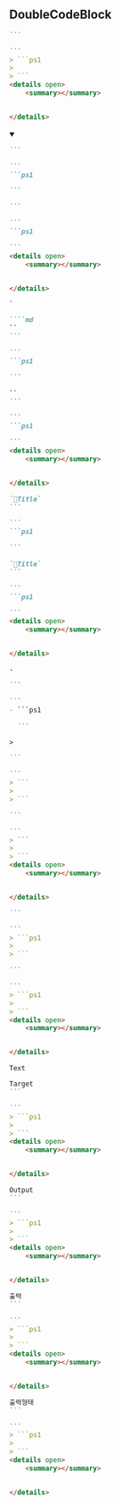 ## DoubleCodeBlock
````md
```

```
> ```ps1
> 
> ```
<details open>
    <summary></summary>


</details>
````
<details open>
    <summary></summary>


````md
```

```
```ps1

```
````
````md
```

```
```ps1

```
<details open>
    <summary></summary>


</details>
````

`` ` ``
````md
````md
``
```

```
```ps1

```
````
````md
``
```

```
```ps1

```
<details open>
    <summary></summary>


</details>
````
````md
`📌Title`
```

```
```ps1

```
````
````md
`📌Title`
```

```
```ps1

```
<details open>
    <summary></summary>


</details>
````


`-`
````md
```

```
- ```ps1
  
  ```
````


`>`
````md
```

```
> ```
> 
> ```
````
````md
```

```
> ```
> 
> ```
<details open>
    <summary></summary>


</details>
````


````md
```

```
> ```ps1
> 
> ```
````
````md
```

```
> ```ps1
> 
> ```
<details open>
    <summary></summary>


</details>
````


`Text`
````md
Target
```

```
> ```ps1
> 
> ```
<details open>
    <summary></summary>


</details>
````
````md
Output
```

```
> ```ps1
> 
> ```
<details open>
    <summary></summary>


</details>
````
````md
출력
```

```
> ```ps1
> 
> ```
<details open>
    <summary></summary>


</details>
````
````md
출력형태
```

```
> ```ps1
> 
> ```
<details open>
    <summary></summary>


</details>
````
</details>
